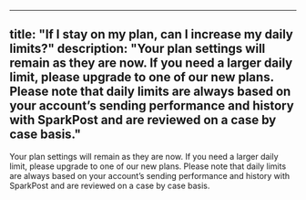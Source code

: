---
 title: "If I stay on my plan, can I increase my daily limits?"
 description: "Your plan settings will remain as they are now. If you need a larger daily limit, please upgrade to one of our new plans. Please note that daily limits are always based on your account’s sending performance and history with SparkPost and are reviewed on a case by case basis."
 ---
 
Your plan settings will remain as they are now. If you need a larger daily limit, please upgrade to one of our new plans. Please note that daily limits are always based on your account’s sending performance and history with SparkPost and are reviewed on a case by case basis.
